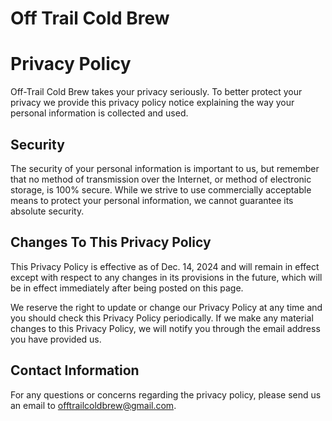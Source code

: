 # Off Trail Cold Brew

# Privacy Policy

Off-Trail Cold Brew takes your privacy seriously. To better protect your privacy we provide this privacy policy notice explaining the way your personal information is collected and used.


## Security

The security of your personal information is important to us, but remember that no method of transmission over the Internet, or method of electronic storage, is 100% secure. While we strive to use commercially acceptable means to protect your personal information, we cannot guarantee its absolute security.


## Changes To This Privacy Policy

This Privacy Policy is effective as of Dec. 14, 2024 and will remain in effect except with respect to any changes in its provisions in the future, which will be in effect immediately after being posted on this page.

We reserve the right to update or change our Privacy Policy at any time and you should check this Privacy Policy periodically. If we make any material changes to this Privacy Policy, we will notify you through the email address you have provided us.


## Contact Information

For any questions or concerns regarding the privacy policy, please send us an email to offtrailcoldbrew@gmail.com.
